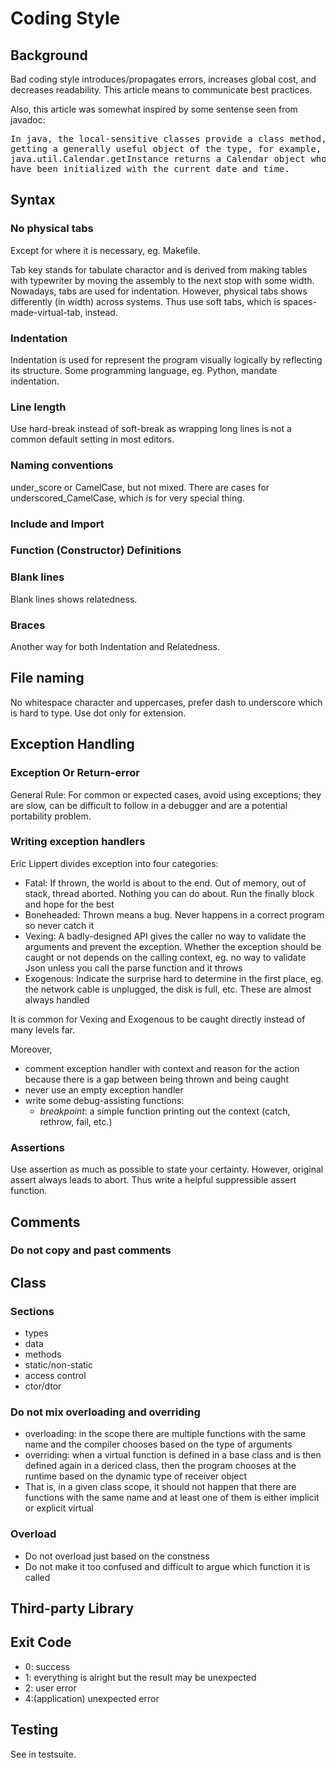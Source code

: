 # Coding Style

## Background

Bad coding style introduces/propagates errors, increases global cost, and
decreases readability. This article means to communicate best practices.

Also, this article was somewhat inspired by some sentense seen from javadoc:

<pre>
In java, the local-sensitive classes provide a class method, getInstace, for
getting a generally useful object of the type, for example,
java.util.Calendar.getInstance returns a Calendar object whose calendar fields
have been initialized with the current date and time.
</pre>

## Syntax

### No physical tabs

Except for where it is necessary, eg. Makefile.

Tab key stands for tabulate charactor and is derived from making tables with
typewriter by moving the assembly to the next stop with some width. Nowadays,
tabs are used for indentation. However, physical tabs shows differently (in
width) across systems. Thus use soft tabs, which is spaces-made-virtual-tab,
instead.

### Indentation

Indentation is used for represent the program visually logically by reflecting
its structure. Some programming language, eg. Python, mandate indentation.

### Line length

Use hard-break instead of soft-break as wrapping long lines is not a common
default setting in most editors.

### Naming conventions

under_score or CamelCase, but not mixed. There are cases for
underscored_CamelCase, which is for very special thing.

### Include and Import

### Function (Constructor) Definitions

### Blank lines

Blank lines shows relatedness.

### Braces

Another way for both Indentation and Relatedness.

## File naming

No whitespace character and uppercases, prefer dash to underscore which is hard to type.
Use dot only for extension.

## Exception Handling

### Exception Or Return-error

General Rule: For common or expected cases, avoid using exceptions; they are
slow, can be difficult to follow in a debugger and are a potential portability
problem.

### Writing exception handlers

Eric Lippert divides exception into four categories:

- Fatal: If thrown, the world is about to the end. Out of memory, out of
  stack, thread aborted. Nothing you can do about. Run the finally block and
  hope for the best
- Boneheaded: Thrown means a bug. Never happens in a correct program so never
  catch it
- Vexing: A badly-designed API gives the caller no way to validate the
  arguments and prevent the exception. Whether the exception should be caught
  or not depends on the calling context, eg. no way to validate Json unless
  you call the parse function and it throws
- Exogenous: Indicate the surprise hard to determine in the first place, eg. the 
  network cable is unplugged, the disk is full, etc. These are almost always
  handled

It is common for Vexing and Exogenous to be caught directly instead of many
levels far.

Moreover, 

- comment exception handler with context and reason for the action because there 
  is a gap between being thrown and being caught
- never use an empty exception handler
- write some debug-assisting functions: 
  - _breakpoint_: a simple function printing out the context (catch, rethrow, 
     fail, etc.)

### Assertions

Use assertion as much as possible to state your certainty. However, original assert 
always leads to abort. Thus write a helpful suppressible assert function.

## Comments

### Do not copy and past comments

## Class

### Sections

- types
- data
- methods
- static/non-static
- access control
- ctor/dtor

### Do not mix overloading and overriding

- overloading: in the scope there are multiple functions with the same name
  and the compiler chooses based on the type of arguments
- overriding: when a virtual function is defined in a base class and is then
  defined again in a dericed class, then the program chooses at the runtime
  based on the dynamic type of receiver object
- That is, in a given class scope, it should not happen that there are
  functions with the same name and at least one of them is either implicit or
  explicit virtual

### Overload

- Do not overload just based on the constness
- Do not make it too confused and difficult to argue which function it is called

## Third-party Library

## Exit Code

- 0: success
- 1: everything is alright but the result may be unexpected
- 2: user error
- 4:(application) unexpected error

## Testing

See in testsuite.
